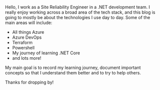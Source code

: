Hello, I work as a Site Reliability Engineer in a .NET development team. I really enjoy working across a broad area of the tech stack, and this blog is going to mostly be about the technologies I use day to day. 
Some of the main areas will include:
- All things Azure
- Azure DevOps
- Terraform
- Powershell
- My journey of learning .NET Core
- and lots more!

My main goal is to record my learning journey, document important concepts so that I understand them better and to try to help others.

Thanks for dropping by!
